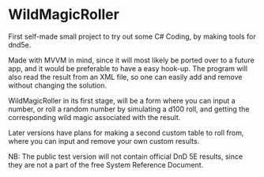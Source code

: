 # WildMagicRoller
First self-made small project to try out some C# Coding, by making tools for dnd5e.

Made with MVVM in mind, since it will most likely be ported over to a future app,
and it would be preferable to have a easy hook-up. The program will also read the 
result from an XML file, so one can easily add and remove without changing the solution.

WildMagicRoller in its first stage, will be a form where you can input a number,
or roll a random number by simulating a d100 roll, and getting the corresponding
wild magic associated with the result.

Later versions have plans for making a second custom table to roll from, where you 
can input and remove your own custom results. 

NB: The public test version will not contain official DnD 5E results, since they are
not a part of the free System Reference Document.